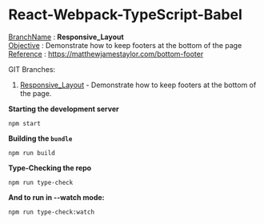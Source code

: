 # React-Webpack-TypeScript-Babel

<u>BranchName</u> : **Responsive_Layout**   
<u>Objective</u> : Demonstrate how to keep footers at the bottom of the page
<u>Reference</u> : https://matthewjamestaylor.com/bottom-footer

GIT Branches:  
1. [Responsive_Layout](https://github.com/KiranMohan/react-webpack-typescript-babel/tree/Responsive_Layout) - Demonstrate how to keep footers at the bottom of the page.  

**Starting the development server**
```shell
npm start
```

**Building the `bundle`**

```shell
npm run build
```

**Type-Checking the repo**

```shell
npm run type-check
```

**And to run in --watch mode:**

```shell
npm run type-check:watch
```
